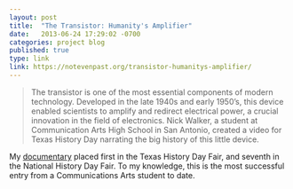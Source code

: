 ```yaml
---
layout: post
title:  "The Transistor: Humanity's Amplifier"
date:   2013-06-24 17:29:02 -0700
categories: project blog
published: true
type: link
link: https://notevenpast.org/transistor-humanitys-amplifier/
---
```


> The transistor is one of the most essential components of modern technology. Developed in the late 1940s and early 1950’s, this device enabled scientists to amplify and redirect electrical power, a crucial innovation in the field of electronics. Nick Walker, a student at Communication Arts High School in San Antonio, created a video for Texas History Day narrating the big history of this little device.

My [documentary](https://vimeo.com/57908212) placed first in the Texas History Day Fair, and seventh in the National History Day Fair. To my knowledge, this is the most successful entry from a Communications Arts student to date.